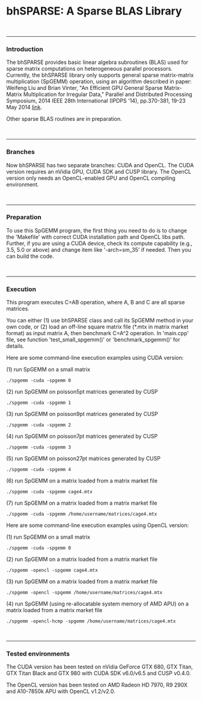 bhSPARSE: A Sparse BLAS Library
========

<br><hr>
<h3>Introduction</h3>

The bhSPARSE provides basic linear algebra subroutines (BLAS) used for sparse matrix computations on heterogeneous parallel processors. Currently, the bhSPARSE library only supports general sparse matrix-matrix multiplication (SpGEMM) operation, using an algorithm described in paper: Weifeng Liu and Brian Vinter, "An Efficient GPU General Sparse Matrix-Matrix Multiplication for Irregular Data," Parallel and Distributed Processing Symposium, 2014 IEEE 28th International (IPDPS '14), pp.370-381, 19-23 May 2014 [link](http://dx.doi.org/10.1109/IPDPS.2014.47).

Other sparse BLAS routines are in preparation.

<br><hr>
<h3>Branches</h3>

Now bhSPARSE has two separate branches: CUDA and OpenCL. The CUDA version requires an nVidia GPU, CUDA SDK and CUSP library. The OpenCL version only needs an OpenCL-enabled GPU and OpenCL compiling environment. 

<br><hr>
<h3>Preparation</h3>

To use this SpGEMM program, the first thing you need to do is to change the 'Makefile' with correct CUDA installation path and OpenCL libs path. Further, if you are using a CUDA device, check its compute capability (e.g., 3.5, 5.0 or above) and change item like '-arch=sm_35' if needed. Then you can build the code.

<br><hr>
<h3>Execution</h3>

This program executes C=AB operation, where A, B and C are all sparse matrices. 

You can either (1) use bhSPARSE class and call its SpGEMM method in your own code, or (2) load an off-line square matrix file (*.mtx in matrix market format) as input matrix A, then benchmark C=A^2 operation. In 'main.cpp' file, see function 'test_small_spgemm()' or 'benchmark_spgemm()' for details.

Here are some command-line execution examples using CUDA version:

(1) run SpGEMM on a small matrix

`./spgemm -cuda -spgemm 0`

(2) run SpGEMM on poisson5pt matrices generated by CUSP

`./spgemm -cuda -spgemm 1`

(3) run SpGEMM on poisson9pt matrices generated by CUSP

`./spgemm -cuda -spgemm 2`

(4) run SpGEMM on poisson7pt matrices generated by CUSP

`./spgemm -cuda -spgemm 3`

(5) run SpGEMM on poisson27pt matrices generated by CUSP

`./spgemm -cuda -spgemm 4`

(6) run SpGEMM on a matrix loaded from a matrix market file

`./spgemm -cuda -spgemm cage4.mtx`

(7) run SpGEMM on a matrix loaded from a matrix market file

`./spgemm -cuda -spgemm /home/username/matrices/cage4.mtx`


Here are some command-line execution examples using OpenCL version:

(1) run SpGEMM on a small matrix

`./spgemm -cuda -spgemm 0`

(2) run SpGEMM on a matrix loaded from a matrix market file

`./spgemm -opencl -spgemm cage4.mtx`

(3) run SpGEMM on a matrix loaded from a matrix market file

`./spgemm -opencl -spgemm /home/username/matrices/cage4.mtx`

(4) run SpGEMM (using re-allocatable system memory of AMD APU) on a matrix loaded from a matrix market file

`./spgemm -opencl-hcmp -spgemm /home/username/matrices/cage4.mtx`

<br><hr>
<h3>Tested environments</h3>

The CUDA version has been tested on nVidia GeForce GTX 680, GTX Titan, GTX Titan Black and GTX 980 with CUDA SDK v6.0/v6.5 and CUSP v0.4.0.

The OpenCL version has been tested on AMD Radeon HD 7970, R9 290X and A10-7850k APU with OpenCL v1.2/v2.0.
